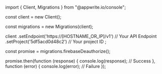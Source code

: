 import { Client, Migrations } from "@appwrite.io/console";

const client = new Client();

const migrations = new Migrations(client);

client
    .setEndpoint('https://[HOSTNAME_OR_IP]/v1') // Your API Endpoint
    .setProject('5df5acd0d48c2') // Your project ID
;

const promise = migrations.firebaseDeauthorize();

promise.then(function (response) {
    console.log(response); // Success
}, function (error) {
    console.log(error); // Failure
});